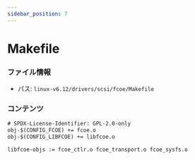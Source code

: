 ```yaml
---
sidebar_position: 7
---
```

# Makefile

### ファイル情報

- パス: `linux-v6.12/drivers/scsi/fcoe/Makefile`

### コンテンツ

```txt
# SPDX-License-Identifier: GPL-2.0-only
obj-$(CONFIG_FCOE) += fcoe.o
obj-$(CONFIG_LIBFCOE) += libfcoe.o

libfcoe-objs := fcoe_ctlr.o fcoe_transport.o fcoe_sysfs.o

```
